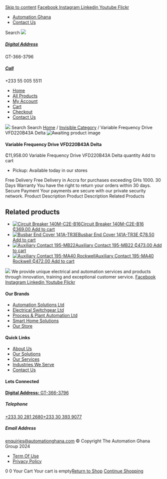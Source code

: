 [Skip to content](https://store.automationghana.com/product/variable-frequency-drive-vfd220b43a-delta-2/#content)
[ Facebook ](https://www.facebook.com/automationgh/) [ Instagram ](https://www.instagram.com/automationgh/) [ Linkedin ](https://www.linkedin.com/company/the-automation-ghana-limited/) [ Youtube ](https://www.youtube.com/channel/UCurrRDUSm5oIW39VXjn1u0w) [ Flickr ](https://www.flickr.com/photos/181794037@N07/)
  * [ Automation Ghana ](https://automationghana.com)
  * [ Contact Us ](https://store.automationghana.com/contact/)


Search
[ ![](https://store.automationghana.com/wp-content/uploads/2024/04/Website-TAGG-Logo-BLUE.png) ](https://store.automationghana.com/)
[ ](https://maps.app.goo.gl/m4xeaagWCNbLk4jM6)
#####  [ Digital Address ](https://maps.app.goo.gl/m4xeaagWCNbLk4jM6)
GT-366-3796 
[ ](tel:+233550055511)
#####  [ Call ](tel:+233550055511)
+233 55 005 5511 
  * [Home](https://store.automationghana.com/)
  * [All Products](https://store.automationghana.com/shop/)
  * [My Account](https://store.automationghana.com/my-account/)
  * [Cart](https://store.automationghana.com/cart/)
  * [Checkout](https://store.automationghana.com/checkout/)
  * [Contact Us](https://store.automationghana.com/contact/)


[![](https://store.automationghana.com/wp-content/uploads/2024/04/AutomationGhana_logo_white.png)](https://store.automationghana.com)
Search
Search
[Home](https://store.automationghana.com) / [Invisible Category](https://store.automationghana.com/product-category/invisible-category/) / Variable Frequency Drive VFD220B43A Delta
![Awaiting product image](https://store.automationghana.com/wp-content/uploads/woocommerce-placeholder-600x600.png)
####  Variable Frequency Drive VFD220B43A Delta 
₵11,958.00
Variable Frequency Drive VFD220B43A Delta quantity
Add to cart
  * Pickup: Available today in our stores


Free Delivery 
Free Delivery in Accra for purchases exceeding GHs 1000. 
30 Days Warranty 
You have the right to return your orders within 30 days. 
Secure Payment 
Your payments are secure with our private security network. 
Product Description
Product Description
Related Products 
## Related products
  * [![Circuit Breaker 140M-C2E-B16](https://store.automationghana.com/wp-content/uploads/2020/12/140M-C2E-B16.jpg)Circuit Breaker 140M-C2E-B16 ₵369.00 ](https://store.automationghana.com/product/circuit-breaker-140m-c2e-b16/)
[Add to cart](https://store.automationghana.com/product/variable-frequency-drive-vfd220b43a-delta-2/?add-to-cart=2981)
  * [![Busbar End Cover 141A-TR3E](https://store.automationghana.com/wp-content/uploads/2020/12/141A-TR3E-300x300.jpg)Busbar End Cover 141A-TR3E ₵78.50 ](https://store.automationghana.com/product/busbar-end-cover-141a-tr3e/)
[Add to cart](https://store.automationghana.com/product/variable-frequency-drive-vfd220b43a-delta-2/?add-to-cart=2977)
  * [![Auxiliary Contact 195-MB22](https://store.automationghana.com/wp-content/uploads/2020/11/A-B-300x300.jpg)Auxiliary Contact 195-MB22 ₵473.00 ](https://store.automationghana.com/product/auxiliary-contact-195-mb22/)
[Add to cart](https://store.automationghana.com/product/variable-frequency-drive-vfd220b43a-delta-2/?add-to-cart=2948)
  * [![Auxiliary Contact 195-MA40 Rockwell](https://store.automationghana.com/wp-content/uploads/2020/11/195-MA40.jpg)Auxiliary Contact 195-MA40 Rockwell ₵472.00 ](https://store.automationghana.com/product/auxiliary-contact-195-ma40/)
[Add to cart](https://store.automationghana.com/product/variable-frequency-drive-vfd220b43a-delta-2/?add-to-cart=2944)


![](https://store.automationghana.com/wp-content/uploads/2024/04/AutomationGhana_logo_white.png)
We provide unique electrical and automation services and products through innovation, training and exceptional customer service.
[ Facebook ](https://www.facebook.com/automationgh/) [ Instagram ](https://www.instagram.com/automationgh/) [ Linkedin ](https://www.linkedin.com/company/the-automation-ghana-limited/) [ Youtube ](https://www.youtube.com/channel/UCurrRDUSm5oIW39VXjn1u0w) [ Flickr ](https://www.flickr.com/photos/181794037@N07/)
#### Our Brands
  * [ Automation Solutions Ltd ](https://store.automationghana.com/product/variable-frequency-drive-vfd220b43a-delta-2/)
  * [ Electrical Switchgear Ltd ](https://store.automationghana.com/product/variable-frequency-drive-vfd220b43a-delta-2/)
  * [ Process & Plant Automation Ltd ](https://store.automationghana.com/product/variable-frequency-drive-vfd220b43a-delta-2/)
  * [ Smart Home Solutions ](https://store.automationghana.com/product/variable-frequency-drive-vfd220b43a-delta-2/)
  * [ Our Store ](https://store.automationghana.com/product/variable-frequency-drive-vfd220b43a-delta-2/)


#### Quick Links
  * [ About Us ](https://store.automationghana.com/product/variable-frequency-drive-vfd220b43a-delta-2/)
  * [ Our Solutions ](https://store.automationghana.com/product/variable-frequency-drive-vfd220b43a-delta-2/)
  * [ Our Services ](https://store.automationghana.com/product/variable-frequency-drive-vfd220b43a-delta-2/)
  * [ Industries We Serve ](https://store.automationghana.com/product/variable-frequency-drive-vfd220b43a-delta-2/)
  * [ Contact Us ](https://store.automationghana.com/product/variable-frequency-drive-vfd220b43a-delta-2/)


#### Lets Connected
[**Digital Address:** GT-366-3796](https://maps.app.goo.gl/m4xeaagWCNbLk4jM6)
#####  Telephone 
[ +233 30 281 2680](tel:+233302812680)[+233 30 393 9077](https://store.automationghana.com/product/variable-frequency-drive-vfd220b43a-delta-2/+233303939077)
#####  Email Address 
enquiries@automationghana.com 
© Copyright The Automation Ghana Group 2024
  * [ Term Of Use ](https://store.automationghana.com/product/variable-frequency-drive-vfd220b43a-delta-2/)
  * [ Privacy Policy ](https://store.automationghana.com/product/variable-frequency-drive-vfd220b43a-delta-2/)


0
0
Your Cart
Your cart is empty[Return to Shop](https://store.automationghana.com/shop/)
[Continue Shopping](https://store.automationghana.com/product/variable-frequency-drive-vfd220b43a-delta-2/)
